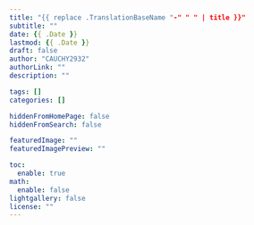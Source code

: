```yaml
---
title: "{{ replace .TranslationBaseName "-" " " | title }}"
subtitle: ""
date: {{ .Date }}
lastmod: {{ .Date }}
draft: false
author: "CAUCHY2932"
authorLink: ""
description: ""

tags: []
categories: []

hiddenFromHomePage: false
hiddenFromSearch: false

featuredImage: ""
featuredImagePreview: ""

toc:
  enable: true
math:
  enable: false
lightgallery: false
license: ""
---
```


<!--more-->

